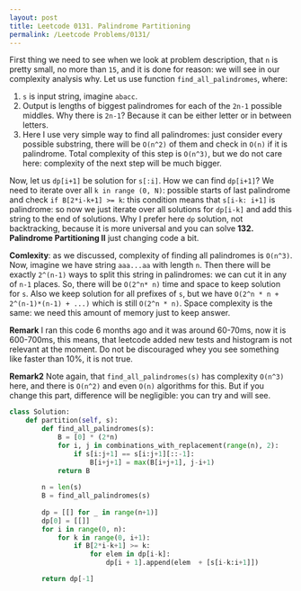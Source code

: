 ```yaml
---
layout: post
title: Leetcode 0131. Palindrome Partitioning
permalink: /Leetcode Problems/0131/
---
```


First thing we need to see when we look at problem description, that `n` is pretty small, no more than `15`, and it is done for reason: we will see in our complexity analysis why. Let us use function `find_all_palindromes`, where:

1. `s` is input string, imagine `abacc`.
2. Output is lengths of biggest palindromes for each of the `2n-1` possible middles. Why there is `2n-1`? Because it can be either letter or in between letters.
3. Here I use very simple way to find all palindromes: just consider every possible substring, there will be `O(n^2)` of them and check in `O(n)` if it is palindrome. Total complexity of this step is `O(n^3)`, but we do not care here: complexity of the next step will be much bigger.

Now, let us `dp[i+1]` be solution for `s[:i]`. How we can find `dp[i+1]`? We need to iterate over all `k in range (0, N)`: possible starts of last palindrome and check `if B[2*i-k+1] >= k`: this condition means that `s[i-k: i+1]` is palindrome: so now we just iterate over all solutions for `dp[i-k]` and add this string to the end of solutions. Why I prefer here `dp` solution, not backtracking, because it is more universal and you can solve **132. Palindrome Partitioning II** just changing code a bit.

**Comlexity**: as we discussed, complexity of finding all palindromes is `O(n^3)`. Now, imagine we have string `aaa...aa` with length `n`. Then there will be exactly `2^(n-1)` ways to split this string in palindromes: we can cut it in any of `n-1` places. So, there will be `O(2^n* n)` time and space to keep solution for `s`. Also we keep solution for all prefixes of `s`, but we have `O(2^n * n + 2^(n-1)*(n-1) + ...)` which is still `O(2^n * n)`. Space complexity is the same: we need this amount of memory just to keep answer.

**Remark** I ran this code 6 months ago and it was around 60-70ms, now it is 600-700ms, this means, that leetcode added new tests and histogram is not relevant at the moment. Do not be discouraged whey you see something like  faster than 10%, it is not true.

**Remark2** Note again, that `find_all_palindromes(s)` has complexity `O(n^3)` here, and there is `O(n^2)` and even `O(n)` algorithms for this. But if you change this part, difference will be negligible: you can try and will see.

```python
class Solution:
    def partition(self, s):
        def find_all_palindromes(s):
            B = [0] * (2*n)
            for i, j in combinations_with_replacement(range(n), 2):
                if s[i:j+1] == s[i:j+1][::-1]:
                    B[i+j+1] = max(B[i+j+1], j-i+1)
            return B
        
        n = len(s)
        B = find_all_palindromes(s)
        
        dp = [[] for _ in range(n+1)]
        dp[0] = [[]]
        for i in range(0, n):
            for k in range(0, i+1):
                if B[2*i-k+1] >= k:
                    for elem in dp[i-k]:
                        dp[i + 1].append(elem  + [s[i-k:i+1]])

        return dp[-1]
```